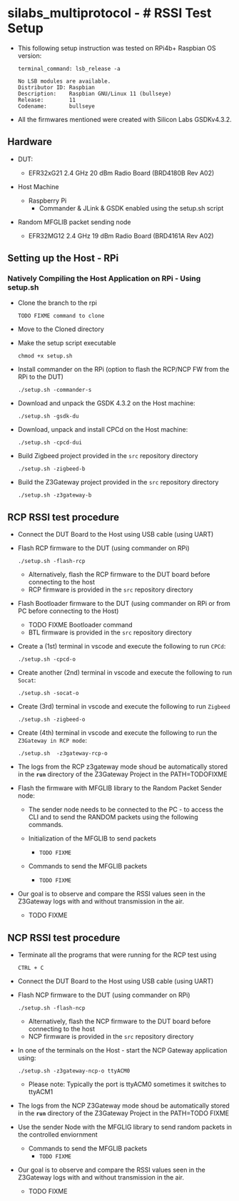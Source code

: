 # silabs_multiprotocol - # RSSI Test Setup

- This following setup instruction was tested on RPi4b+ Raspbian OS version:

    ```text
    terminal_command: lsb_release -a
    
    No LSB modules are available.
    Distributor ID: Raspbian
    Description:    Raspbian GNU/Linux 11 (bullseye)
    Release:        11
    Codename:       bullseye
    ```

<!-- TODO FIXME Update release version -->

- All the firmwares mentioned were created with Silicon Labs GSDKv4.3.2.

## Hardware

- DUT:
  - EFR32xG21 2.4 GHz 20 dBm Radio Board (BRD4180B Rev A02)
  
- Host Machine
  - Raspberry Pi
    - Commander & JLink & GSDK enabled using the setup.sh script

- Random MFGLIB packet sending node
  - EFR32MG12 2.4 GHz 19 dBm Radio Board (BRD4161A Rev A02)

## Setting up the Host - RPi

### Natively Compiling the Host Application on RPi - Using setup.sh

- Clone the branch to the rpi
  
  `TODO FIXME command to clone`

- Move to the Cloned directory

- Make the setup script executable

   `chmod +x setup.sh`

- Install commander on the RPi (option to flash the RCP/NCP FW from the RPi to the DUT)

  `./setup.sh -commander-s`

- Download and unpack the GSDK 4.3.2 on the Host machine:
  
  `./setup.sh -gsdk-du`

- Download, unpack and install CPCd on the Host machine:

    `./setup.sh -cpcd-dui`

- Build Zigbeed project provided in the `src` repository directory

  `./setup.sh -zigbeed-b`

- Build the Z3Gateway project provided in the `src` repository directory

   `./setup.sh -z3gateway-b`

## RCP RSSI test procedure

- Connect the DUT Board to the Host using USB cable (using UART)

- Flash RCP firmware to the DUT (using commander on RPi)

    `./setup.sh -flash-rcp`

  - Alternatively, flash the RCP firmware to the DUT board before connecting to the host
  - RCP firmware is provided in the `src` repository directory

- Flash Bootloader firmware to the DUT (using commander on RPi or from PC before connecting to the Host)
  - TODO FIXME Bootloader command
  - BTL firmware is provided in the `src` repository directory

- Create a (1st) terminal in vscode and execute the following to run `CPCd`:
  
  `./setup.sh -cpcd-o`

- Create another (2nd) terminal in vscode and execute the following to run `Socat`:

  `./setup.sh -socat-o`

- Create (3rd) terminal in vscode and execute the following to run `Zigbeed`

  `./setup.sh -zigbeed-o`

- Create (4th) terminal in vscode and execute the following to run the `Z3Gateway in RCP mode`:

  `./setup.sh  -z3gateway-rcp-o`

- The logs from the RCP z3gateway mode shoud be automatically stored in the **`run`** directory of the Z3Gateway Project in the PATH=TODOFIXME

- Flash the firmware with MFGLIB library to the Random Packet Sender node:
  - The sender node needs to be connected to the PC - to access the CLI and to send the RANDOM packets using the following commands.
  
  - Initialization of the MFGLIB to send packets
    - `TODO FIXME`
  - Commands to send the MFGLIB packets
    - `TODO FIXME`

- Our goal is to observe and compare the RSSI values seen in the Z3Gateway logs with and without transmission in the air.
  - TODO FIXME

## NCP RSSI test procedure

- Terminate all the programs that were running for the RCP test using

   `CTRL + C`

- Connect the DUT Board to the Host using USB cable (using UART)

- Flash NCP firmware to the DUT (using commander on RPi)

    `./setup.sh -flash-ncp`

  - Alternatively, flash the NCP firmware to the DUT board before connecting to the host
  - NCP firmware is provided in the `src` repository directory

- In one of the terminals on the Host - start the NCP Gateway application using:

  `./setup.sh -z3gateway-ncp-o ttyACM0`

  - Please note: Typically the port is ttyACM0 sometimes it switches to ttyACM1

- The logs from the NCP Z3Gateway mode shoud be automatically stored in the **`run`** directory of the Z3Gateway Project in the PATH=TODO FIXME

- Use the sender Node with the MFGLIG library to send random packets in the controlled enviornment
  - Commands to send the MFGLIB packets
    - `TODO FIXME`

- Our goal is to observe and compare the RSSI values seen in the Z3Gateway logs with and without transmission in the air.
  - TODO FIXME
